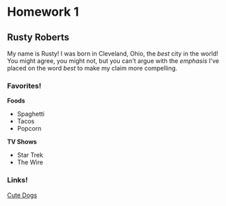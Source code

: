 # Homework 1

## Rusty Roberts

My name is Rusty! I was born in Cleveland, Ohio, the *best* city in the world! You might agree, you might not, but you can't argue with the *emphasis* I've placed on the word *best* to make my claim more compelling.

### Favorites!

**Foods**
* Spaghetti
* Tacos
* Popcorn

**TV Shows**
* Star Trek
* The Wire

### Links!

[Cute Dogs](https://www.goodhousekeeping.com/life/pets/g4531/cutest-dog-breeds/)






